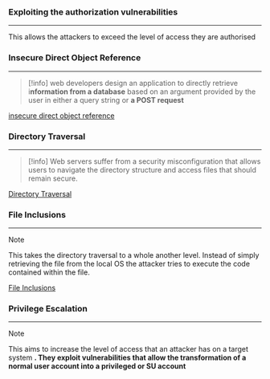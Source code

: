 ### Exploiting the authorization vulnerabilities
---
This allows the attackers to exceed the level of access they are authorised

### Insecure Direct Object Reference 
---
>[!info]
>web developers design an application to directly retrieve i**nformation from a database** based on an argument provided by the user in either a query string or **a POST request**

[insecure direct object reference](../concepts/insecure%20direct%20object%20reference.md)

### Directory Traversal 
---
>[!info]
>Web servers suffer from a security misconfiguration that allows users to navigate the directory structure and access files that should remain secure.

[Directory Traversal](../concepts/Directory%20Traversal.md)


### File Inclusions 
---
>[!note]
>This takes the directory traversal to a whole another level. Instead of simply retrieving the file from the local OS the attacker tries to execute the code contained within the file.

[File Inclusions](../concepts/File%20Inclusions.md)

### Privilege Escalation
---
>[!note]
>This aims to increase the level of access that an attacker has on a target system **. They exploit vulnerabilities that allow the transformation of a normal  user account into a privileged or SU account** 



